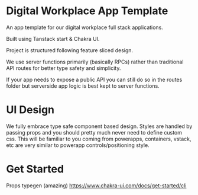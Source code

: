# Digital Workplace App Template
An app template for our digital workplace full stack applications.

Built using Tanstack start & Chakra UI.

Project is structured following feature sliced design.

We use server functions primarily (basically RPCs) rather than traditional API routes for better type safety and simplicity.

If your app needs to expose a public API you can still do so in the routes folder but serverside app logic is best kept to server functions.

# UI Design
We fully embrace type safe component based design. Styles are handled by passing props and you should pretty much never need to define custom css. This will be familiar to you coming from powerapps, containers, vstack, etc are very similar to powerapp controls/positioning style.


# Get Started
Props typegen (amazing)
https://www.chakra-ui.com/docs/get-started/cli
